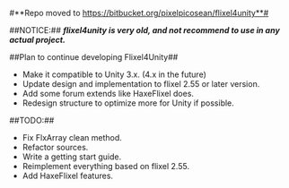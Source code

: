 #**Repo moved to https://bitbucket.org/pixelpicosean/flixel4unity**#

##NOTICE:##
***flixel4unity is very old, and not recommend to use in any actual project.***

##Plan to continue developing Flixel4Unity##
* Make it compatible to Unity 3.x. (4.x in the future)
* Update design and implementation to flixel 2.55 or later version.
* Add some forum extends like HaxeFlixel does.
* Redesign structure to optimize more for Unity if possible.

##TODO:##
* Fix FlxArray clean method.
* Refactor sources.
* Write a getting start guide.
* Reimplement everything based on flixel 2.55.
* Add HaxeFlixel features.
